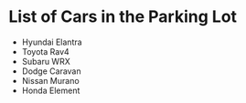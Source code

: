 # List of Cars in the Parking Lot

* Hyundai Elantra
* Toyota Rav4
* Subaru WRX
* Dodge Caravan
* Nissan Murano
* Honda Element

